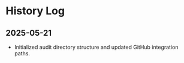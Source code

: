 # History Log

## 2025-05-21
- Initialized audit directory structure and updated GitHub integration paths.
